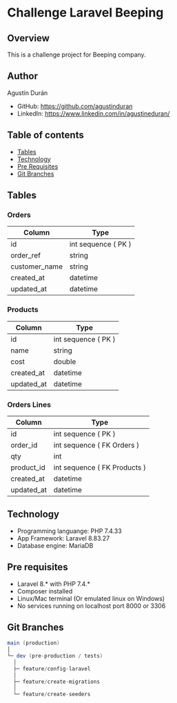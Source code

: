 # Challenge Laravel Beeping

## Overview
This is a challenge project for Beeping company.

## Author

Agustín Durán

- GitHub: https://github.com/agustinduran
- LinkedIn: https://www.linkedin.com/in/agustineduran/

## Table of contents

- [Tables](#tables)
- [Technology](#technology)
- [Pre Requisites](#pre-requisites)
- [Git Branches](#git-branches)

## Tables

### Orders

Column | Type
------ | ----
id | int sequence ( PK )
order_ref | string
customer_name | string
created_at | datetime
updated_at | datetime

### Products
Column | Type
------ | ----
id | int sequence ( PK )
name | string
cost | double
created_at | datetime
updated_at | datetime

### Orders Lines
Column | Type
------ | ----
id | int sequence ( PK )
order_id | int sequence ( FK Orders )
qty | int
product_id | int sequence ( FK Products )
created_at | datetime
updated_at | datetime

## Technology

* Programming languange: PHP 7.4.33
* App Framework: Laravel 8.83.27
* Database engine: MariaDB

## Pre requisites

* Laravel 8.* with PHP 7.4.*
* Composer installed
* Linux/Mac terminal (Or emulated linux on Windows)
* No services running on localhost port 8000 or 3306

## Git Branches
```scala
main (production)
│
└─ dev (pre-production / tests)
  │
  ├─ feature/config-laravel
  │
  ├─ feature/create-migrations
  │
  └─ feature/create-seeders
```